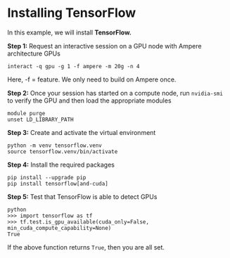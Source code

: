 # Installing TensorFlow

In this example, we will install **TensorFlow.**&#x20;

**Step 1:** Request an interactive session on a GPU node with Ampere architecture GPUs

```
interact -q gpu -g 1 -f ampere -m 20g -n 4
```

Here, -f = feature. We only need to build on Ampere once.&#x20;

**Step 2:** Once your session has started on a compute node, run `nvidia-smi` to verify the GPU and then load the appropriate modules&#x20;

```
module purge
unset LD_LIBRARY_PATH
```

**Step 3:** Create and activate the virtual environment

```
python -m venv tensorflow.venv
source tensorflow.venv/bin/activate
```

**Step 4:** Install the required packages

```
pip install --upgrade pip
pip install tensorflow[and-cuda]
```

**Step 5:** Test that TensorFlow is able to detect GPUs&#x20;

```
python
>>> import tensorflow as tf
>>> tf.test.is_gpu_available(cuda_only=False, min_cuda_compute_capability=None)
True
```

If the above function returns `True`, then you are all set.&#x20;
